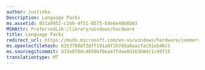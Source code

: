 ```yaml
---
author: Justinha
Description: Language Packs
ms.assetid: 051a9952-c160-4f51-8575-bde6e4868b03
MSHAttr: PreferredLib:/library/windows/hardware
title: Language Packs
redirect_url: https://msdn.microsoft.com/en-us/windows/hardware/commercialize/manufacture/desktop/language-packs-and-windows-deployment
ms.openlocfilehash: 6353780df3dff191a8f267d5a0aacfac91eb46c5
ms.sourcegitcommit: d33e870dc4850bf0ea47fdae0d163b04c1c90f15
translationtype: MT
---
```

